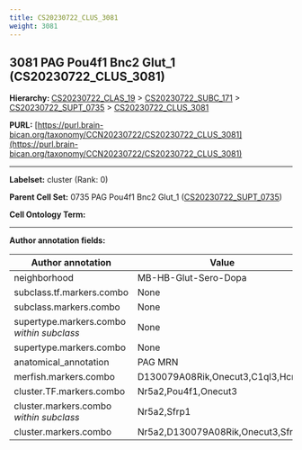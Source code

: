 ```yaml
---
title: CS20230722_CLUS_3081
weight: 3081
---
```

## 3081 PAG Pou4f1 Bnc2 Glut_1 (CS20230722_CLUS_3081)
<b>Hierarchy: </b>
[CS20230722_CLAS_19](../CS20230722_CLAS_19) >
[CS20230722_SUBC_171](../CS20230722_SUBC_171) >
[CS20230722_SUPT_0735](../CS20230722_SUPT_0735) >
[CS20230722_CLUS_3081](../CS20230722_CLUS_3081)

**PURL:** [https://purl.brain-bican.org/taxonomy/CCN20230722/CS20230722_CLUS_3081](https://purl.brain-bican.org/taxonomy/CCN20230722/CS20230722_CLUS_3081)

---


**Labelset:** cluster (Rank: 0)

**Parent Cell Set:** 0735 PAG Pou4f1 Bnc2 Glut_1 ([CS20230722_SUPT_0735](../CS20230722_SUPT_0735))



**Cell Ontology Term:** 

[MARKER GENES.]: #


---

[TRANSFERRED ANNOTATIONS.]: #


[AUTHOR ANNOTATION FIELDS.]: #


**Author annotation fields:**

| Author annotation | Value |
|-------------------|-------|
|neighborhood|MB-HB-Glut-Sero-Dopa|
|subclass.tf.markers.combo|None|
|subclass.markers.combo|None|
|supertype.markers.combo _within subclass_|None|
|supertype.markers.combo|None|
|anatomical_annotation|PAG MRN|
|merfish.markers.combo|D130079A08Rik,Onecut3,C1ql3,Hcrtr2|
|cluster.TF.markers.combo|Nr5a2,Pou4f1,Onecut3|
|cluster.markers.combo _within subclass_|Nr5a2,Sfrp1|
|cluster.markers.combo|Nr5a2,D130079A08Rik,Onecut3,Sfrp1|
